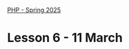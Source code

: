 [PHP - Spring 2025](https://github.com/arturomorarioja-kea/WD_PHP_F25/blob/main/README.md)

# Lesson 6 - 11 March

[--> Download Apache Web Server slides]: #
[--> Apache VHosts: get info from amri.keadigital@gmail.com]: #
[--> I need an exercise on Apache. Fish from Fronter]: #

[## In-class exercises]: #

[### Sessions]: #
[Rework the language cookies exercises with sessions instead of cookies.]: #

[Solution(https://github.com/arturomorarioja/php_sessions_lang.git)]: #

[## Homework]: #
[Check out these slides:]: #
[- Sessions in **PHP Syntax**]: #
[- **Web Servers** and **Apache Web Server**]: #
[Check out these code samples:]: #
[- Sessions(https://github.com/arturomorarioja/php_sessions)]: #
[Check out these code samples:]: #
[- Sessions(https://github.com/arturomorarioja/php_sessions)]: #
[- Poems(https://github.com/arturomorarioja/php_oop_poems). OOP, API and file management example]: #
[- Movies coding style(https://github.com/arturomorarioja/php_movies_coding_style). The same CRUD application as spaghetti code, procedural, OOP and OOP with inheritance]: #
